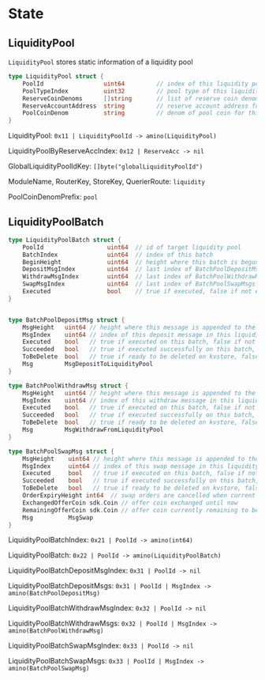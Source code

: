 <!--
order: 2
-->

# State

## LiquidityPool

`LiquidityPool` stores static information of a liquidity pool

```go
type LiquidityPool struct {
	PoolId                 uint64         // index of this liquidity pool
	PoolTypeIndex          uint32         // pool type of this liquidity pool
	ReserveCoinDenoms      []string       // list of reserve coin denoms for this liquidity pool
	ReserveAccountAddress  string         // reserve account address for this liquidity pool to store reserve coins
	PoolCoinDenom          string         // denom of pool coin for this liquidity pool
}
```

LiquidityPool: `0x11 | LiquidityPoolId -> amino(LiquidityPool)`

LiquidityPoolByReserveAccIndex: `0x12 | ReserveAcc -> nil`

GlobalLiquidityPoolIdKey: `[]byte("globalLiquidityPoolId")`

ModuleName, RouterKey, StoreKey, QuerierRoute: `liquidity`

PoolCoinDenomPrefix: `pool`

## LiquidityPoolBatch

```go
type LiquidityPoolBatch struct {
	PoolId                  uint64  // id of target liquidity pool
	BatchIndex              uint64  // index of this batch
	BeginHeight             uint64  // height where this batch is begun
	DepositMsgIndex         uint64  // last index of BatchPoolDepositMsgs
	WithdrawMsgIndex        uint64  // last index of BatchPoolWithdrawMsgs
	SwapMsgIndex            uint64  // last index of BatchPoolSwapMsgs
	Executed                bool    // true if executed, false if not executed yet
}


type BatchPoolDepositMsg struct {
	MsgHeight   uint64 // height where this message is appended to the batch
	MsgIndex    uint64 // index of this deposit message in this liquidity pool
	Executed    bool   // true if executed on this batch, false if not executed yet
	Succeeded   bool   // true if executed successfully on this batch, false if failed
	ToBeDelete  bool   // true if ready to be deleted on kvstore, false if not ready to be deleted
	Msg         MsgDepositToLiquidityPool
}

type BatchPoolWithdrawMsg struct {
	MsgHeight   uint64 // height where this message is appended to the batch
	MsgIndex    uint64 // index of this withdraw message in this liquidity pool
	Executed    bool   // true if executed on this batch, false if not executed yet
	Succeeded   bool   // true if executed successfully on this batch, false if failed
	ToBeDelete  bool   // true if ready to be deleted on kvstore, false if not ready to be deleted
	Msg         MsgWithdrawFromLiquidityPool
}

type BatchPoolSwapMsg struct {
	MsgHeight    uint64 // height where this message is appended to the batch
	MsgIndex     uint64 // index of this swap message in this liquidity pool
	Executed     bool   // true if executed on this batch, false if not executed yet
	Succeeded    bool   // true if executed successfully on this batch, false if failed
	ToBeDelete   bool   // true if ready to be deleted on kvstore, false if not ready to be deleted
	OrderExpiryHeight int64  // swap orders are cancelled when current height is equal or higher than ExpiryHeight
	ExchangedOfferCoin sdk.Coin // offer coin exchanged until now
	RemainingOfferCoin sdk.Coin // offer coin currently remaining to be exchanged
	Msg          MsgSwap
}

```

LiquidityPoolBatchIndex: `0x21 | PoolId -> amino(int64)`

LiquidityPoolBatch: `0x22 | PoolId -> amino(LiquidityPoolBatch)`

LiquidityPoolBatchDepositMsgIndex: `0x31 | PoolId -> nil`

LiquidityPoolBatchDepositMsgs: `0x31 | PoolId | MsgIndex -> amino(BatchPoolDepositMsg)`

LiquidityPoolBatchWithdrawMsgIndex: `0x32 | PoolId -> nil`

LiquidityPoolBatchWithdrawMsgs: `0x32 | PoolId | MsgIndex -> amino(BatchPoolWithdrawMsg)`

LiquidityPoolBatchSwapMsgIndex: `0x33 | PoolId -> nil`

LiquidityPoolBatchSwapMsgs: `0x33 | PoolId | MsgIndex -> amino(BatchPoolSwapMsg)`
